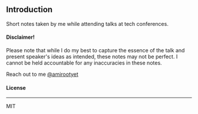 ## Introduction

Short notes taken by me while attending talks at tech conferences. 

#### Disclaimer!

Please note that while I do my best to capture the essence of the talk and present speaker's ideas as intended, these notes may not be perfect. I cannot be held accountable for any inaccuracies in these notes.

Reach out to me [@amirootyet](https://twitter.com/amirootyet)

#### License
----

MIT
